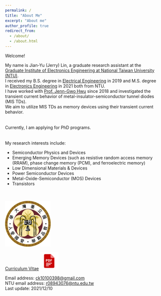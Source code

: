 ```yaml
---
permalink: /
title: "About Me"
excerpt: "About me"
author_profile: true
redirect_from: 
  - /about/
  - /about.html
---
```


Welcome! <br> 

My name is Jian-Yu (Jerry) Lin, a graduate research assistant at the [Graduate Institute of Electronics Engineering at National Taiwan University (NTU)](https://giee.ntu.edu.tw/en/index.php). <br/>
I received my B.S. degree in [Electrical Engineering](https://web.ee.ntu.edu.tw/eng/index.php) in 2019 and M.S. degree in [Electronics Engineering](https://giee.ntu.edu.tw/en/index.php) in 2021 both from NTU. <br/>
I have worked with [Prof. Jenn-Gwo Hwu](https://www.ee.ntu.edu.tw/profile1.php?teacher_id=901074) since 2018 and investigated the transient current behavior of metal-insulator-semiconductor tunnel diodes (MIS TDs). <br/>
We aim to utilize MIS TDs as memory devices using their transient current behavior.<br/>
<br/>
<br/>
Currently, I am applying for PhD programs.<br/> 
<br/>
<br/>
My research interests include:
* Semiconductor Physics and Devices
* Emerging Memory Devices (such as resistive random access memory (RRAM), phase change memory (PCM), and ferroelectric memory)
* Low Dimensional Materials & Devices 
* Power Semiconductor Devices
* Metal-Oxide-Semiconductor (MOS) Devices
* Transistors <br/>
<br/>
<br/>



<img src='/images/NTU.png' width='150' >
<br/>

[Curriculum Vitae](http://JerryJianLin.github.io/files/CV_Jian_Yu_Lin.pdf)
[<img src='/images/pdf.png' width='60' >](http://JerryJianLin.github.io/files/CV_Jian_Yu_Lin.pdf) <br/>

Email address: ck10100398@gmail.com <br/>
NTU email address: r08943076@ntu.edu.tw <br/>
Last update: 2021/12/10
